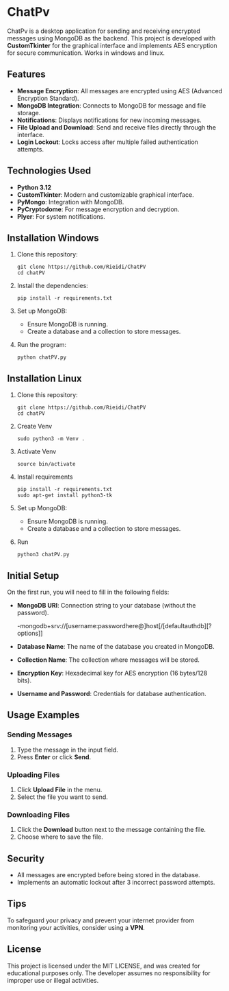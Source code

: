 # ChatPv

ChatPv is a desktop application for sending and receiving encrypted messages using MongoDB as the backend. This project is developed with **CustomTkinter** for the graphical interface and implements AES encryption for secure communication. Works in windows and linux.

## Features

- **Message Encryption**: All messages are encrypted using AES (Advanced Encryption Standard).
- **MongoDB Integration**: Connects to MongoDB for message and file storage.
- **Notifications**: Displays notifications for new incoming messages.
- **File Upload and Download**: Send and receive files directly through the interface.
- **Login Lockout**: Locks access after multiple failed authentication attempts.

## Technologies Used

- **Python 3.12**
- **CustomTkinter**: Modern and customizable graphical interface.
- **PyMongo**: Integration with MongoDB.
- **PyCryptodome**: For message encryption and decryption.
- **Plyer**: For system notifications.

## Installation Windows

1. Clone this repository:
   ```
   git clone https://github.com/Rieidi/ChatPV
   cd chatPV
   ```

2. Install the dependencies:
   ```
   pip install -r requirements.txt
   ```

3. Set up MongoDB:
   - Ensure MongoDB is running.
   - Create a database and a collection to store messages.

4. Run the program:
   ```
   python chatPV.py
   ```

## Installation Linux

1. Clone this repository:
   ```
   git clone https://github.com/Rieidi/ChatPV
   cd chatPV
   ```
   
2. Create Venv
   ```
   sudo python3 -m Venv .
   ```

3. Activate Venv
   ```
   source bin/activate
   ```

4. Install requirements
   ```
   pip install -r requirements.txt
   sudo apt-get install python3-tk
   ```

5. Set up MongoDB:
   - Ensure MongoDB is running.
   - Create a database and a collection to store messages.

6. Run
   ```
   python3 chatPV.py
   ```
   
## Initial Setup

On the first run, you will need to fill in the following fields:

- **MongoDB URI**: Connection string to your database (without the password).
  
   -mongodb+srv://[username:passwordhere@]host[/[defaultauthdb][?options]] 
- **Database Name**: The name of the database you created in MongoDB.
- **Collection Name**: The collection where messages will be stored.
- **Encryption Key**: Hexadecimal key for AES encryption (16 bytes/128 bits).
- **Username and Password**: Credentials for database authentication.

## Usage Examples

### Sending Messages
1. Type the message in the input field.
2. Press **Enter** or click **Send**.

### Uploading Files
1. Click **Upload File** in the menu.
2. Select the file you want to send.

### Downloading Files
1. Click the **Download** button next to the message containing the file.
2. Choose where to save the file.

## Security

- All messages are encrypted before being stored in the database.
- Implements an automatic lockout after 3 incorrect password attempts.

## Tips
To safeguard your privacy and prevent your internet provider from monitoring your activities, consider using a **VPN**.

## License

This project is licensed under the MIT LICENSE, and was created for educational purposes only. The developer assumes no responsibility for improper use or illegal activities.
